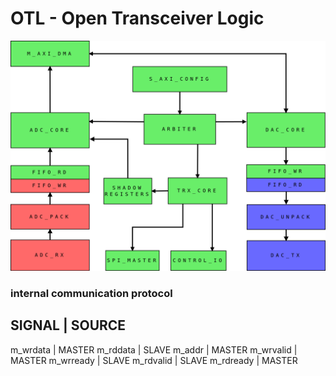 # OTL - Open Transceiver Logic
![alt tag](docs/otl_overview.png)

### internal communication protocol

SIGNAL	     | SOURCE
----------------------------------
m_wrdata     | MASTER 
m_rddata     | SLAVE
m_addr	     | MASTER
m_wrvalid    | MASTER
m_wrready    | SLAVE
m_rdvalid    | SLAVE
m_rdready    | MASTER	